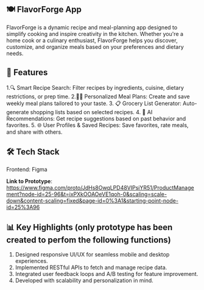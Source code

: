 ## 🍽️ FlavorForge App
FlavorForge is a dynamic recipe and meal-planning app designed to simplify cooking and inspire creativity in the kitchen. Whether you're a home cook or a culinary enthusiast, FlavorForge helps you discover, customize, and organize meals based on your preferences and dietary needs.

## 🚀 Features
1.🔍 Smart Recipe Search: Filter recipes by ingredients, cuisine, dietary restrictions, or prep time.
2.🧑‍🍳 Personalized Meal Plans: Create and save weekly meal plans tailored to your taste.
3. 📋 Grocery List Generator: Auto-generate shopping lists based on selected recipes.
4. 🧠 AI Recommendations: Get recipe suggestions based on past behavior and favorites.
5. 🌐 User Profiles & Saved Recipes: Save favorites, rate meals, and share with others.

## 🛠️ Tech Stack
Frontend: Figma

**Link to Prototype**: https://www.figma.com/proto/JdHs8OwqLPD48VIPsiYR51/ProductManagement?node-id=25-96&t=ixPXkOOAOeVE1qoh-0&scaling=scale-down&content-scaling=fixed&page-id=0%3A1&starting-point-node-id=25%3A96


## 📊 Key Highlights (only prototype has been created to perfom the following functions)
1. Designed responsive UI/UX for seamless mobile and desktop experiences.
2. Implemented RESTful APIs to fetch and manage recipe data.
3. Integrated user feedback loops and A/B testing for feature improvement.
4. Developed with scalability and personalization in mind.

